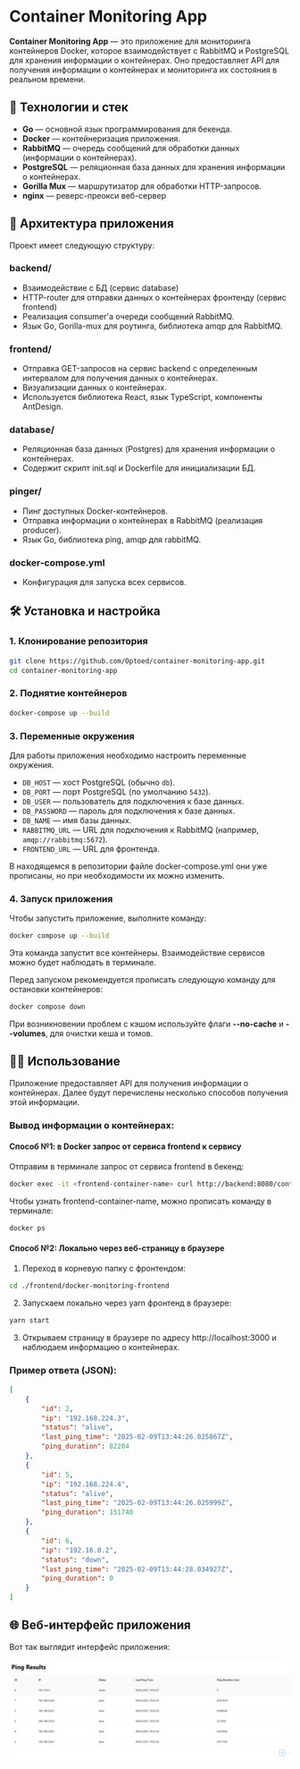 # Container Monitoring App

**Container Monitoring App** — это приложение для мониторинга контейнеров Docker, которое взаимодействует с RabbitMQ и PostgreSQL для хранения информации о контейнерах. Оно предоставляет API для получения информации о контейнерах и мониторинга их состояния в реальном времени.

## 🚀 Технологии и стек

- **Go** — основной язык программирования для бекенда.
- **Docker** — контейнеризация приложения.
- **RabbitMQ** — очередь сообщений для обработки данных (информации о контейнерах).
- **PostgreSQL** — реляционная база данных для хранения информации о контейнерах.
- **Gorilla Mux** — маршрутизатор для обработки HTTP-запросов.
- **nginx** — реверс-преокси веб-сервер

## 📂 Архитектура приложения
Проект имеет следующую структуру:

### backend/
- Взаимодействие с БД (сервис database)
- HTTP-router для отправки данных о контейнерах фронтенду (сервис frontend)
- Реализация consumer'а очереди сообщений RabbitMQ.
- Язык Go, Gorilla-mux для роутинга, библиотека amqp для RabbitMQ.

### frontend/
- Отправка GET-запросов на сервис backend с определенным интервалом для получения данных о контейнерах.
- Визуализации данных о контейнерах.
- Используется библиотека React, язык TypeScript, компоненты AntDesign.

### database/
- Реляционная база данных (Postgres) для хранения информации о контейнерах.
- Содержит скрипт init.sql и Dockerfile для инициализации БД.

### pinger/
- Пинг доступных Docker-контейнеров.
- Отправка информации о контейнерах в RabbitMQ (реализация producer).
- Язык Go, библиотека ping, amqp для rabbitMQ.

### docker-compose.yml
- Конфигурация для запуска всех сервисов.

## 🛠️ Установка и настройка

### 1. Клонирование репозитория

```bash
git clone https://github.com/Optoed/container-monitoring-app.git
cd container-monitoring-app
```

### 2. Поднятие контейнеров
```bash
docker-compose up --build
```

### 3. Переменные окружения
Для работы приложения необходимо настроить переменные окружения.

- `DB_HOST` — хост PostgreSQL (обычно `db`).
- `DB_PORT` — порт PostgreSQL (по умолчанию `5432`).
- `DB_USER` — пользователь для подключения к базе данных.
- `DB_PASSWORD` — пароль для подключения к базе данных.
- `DB_NAME` — имя базы данных.
- `RABBITMQ_URL` — URL для подключения к RabbitMQ (например, `amqp://rabbitmq:5672`).
- `FRONTEND_URL` — URL для фронтенда.

В находящемся в репозитории файле docker-compose.yml они уже прописаны, но при необходимости их можно изменить.

### 4. Запуск приложения
Чтобы запустить приложение, выполните команду:
```bash
docker compose up --build
```
Эта команда запустит все контейнеры. Взаимодействие сервисов можно будет наблюдать в терминале.

Перед запуском рекомендуется прописать следующую команду для остановки контейнеров:
```bash
docker compose down
```

При возникновении проблем с кэшом используйте флаги **--no-cache** и **--volumes**, для очистки кеша и томов.

## 🧑‍💻 Использование

Приложение предоставляет API для получения информации о контейнерах.
Далее будут перечислены несколько способов получения этой информации.

### Вывод информации о контейнерах:
#### Способ №1: в Docker запрос от сервиса frontend к сервису
Отправим в терминале запрос от сервиса frontend в бекенд:
```bash
docker exec -it <frontend-container-name> curl http://backend:8080/containers
```
Чтобы узнать frontend-container-name, можно прописать команду в терминале:
```bash
docker ps
```

#### Способ №2: Локально через веб-страницу в браузере

1) Переход в корневую папку с фронтендом:
```bash
cd ./frontend/docker-monitoring-frontend
```

2) Запускаем локально через yarn фронтенд в браузере:
```bash
yarn start
```
3) Открываем страницу в браузере по адресу http://localhost:3000 и наблюдаем информацию о контейнерах.

### Пример ответа (JSON):
```json
[
    {
        "id": 2,
        "ip": "192.168.224.3",
        "status": "alive",
        "last_ping_time": "2025-02-09T13:44:26.025867Z",
        "ping_duration": 82204
    },
    {
        "id": 5,
        "ip": "192.168.224.4",
        "status": "alive",
        "last_ping_time": "2025-02-09T13:44:26.025999Z",
        "ping_duration": 151740
    },
    {
        "id": 6,
        "ip": "192.16.0.2",
        "status": "down",
        "last_ping_time": "2025-02-09T13:44:28.034927Z",
        "ping_duration": 0
    }
]
```

## 🌐 Веб-интерфейс приложения
Вот так выглядит интерфейс приложения:

![Пример работы](assets/frontend-img.jpg)